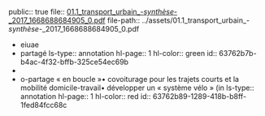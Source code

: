 public:: true
file:: [01.1_transport_urbain_-_synthèse_-_2017_1668688684905_0.pdf](../assets/01.1_transport_urbain_-_synthèse_-_2017_1668688684905_0.pdf)
file-path:: ../assets/01.1_transport_urbain_-_synthèse_-_2017_1668688684905_0.pdf

- eiuae
- partagé
  ls-type:: annotation
  hl-page:: 1
  hl-color:: green
  id:: 63762b7b-b4ac-4f32-bffb-325ce54ec69b
-
- o-partage « en boucle »• covoiturage pour les trajets courts et la mobilité domicile-travail• développer un « système vélo » (in
  ls-type:: annotation
  hl-page:: 1
  hl-color:: red
  id:: 63762b89-1289-418b-b8ff-1fed84fcc68c